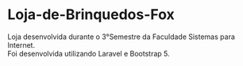 # Loja-de-Brinquedos-Fox
 Loja desenvolvida durante o 3°Semestre da Faculdade Sistemas para Internet.
 <br>Foi desenvolvida utilizando Laravel e Bootstrap 5.<br>
